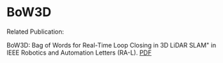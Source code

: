 # BoW3D

Related Publication:

BoW3D: Bag of Words for Real-Time Loop Closing in 3D LiDAR SLAM" in IEEE Robotics and Automation Letters (RA-L). [PDF](https://ieeexplore.ieee.org/abstract/document/9944848)
